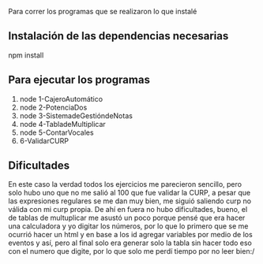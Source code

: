 Para correr los programas que se realizaron lo que instalé
## Instalación de las dependencias necesarias
npm install
## Para ejecutar los programas
1. node 1-CajeroAutomático
2. node 2-PotenciaDos
3. node 3-SistemadeGestióndeNotas
4. node 4-TabladeMultiplicar
5. node 5-ContarVocales
6. 6-ValidarCURP

## Dificultades
En este caso la verdad todos los ejercicios me parecieron sencillo, pero solo hubo uno que no me salió al 100
que fue validar la CURP, a pesar que las expresiones regulares se me dan muy bien, me siguió saliendo 
curp no válida con mi curp propia.
De ahí en fuera no hubo dificultades, bueno, el de tablas de multuplicar me asustó un poco porque
pensé que era hacer una calculadora y yo digitar los números, por lo que lo primero que se me ocurrió hacer
un html y en base a los id agregar variables por medio de los eventos y así, pero al final solo era generar
solo la tabla sin hacer todo eso con el numero que digite, por lo que solo me perdí tiempo por no leer bien:/

